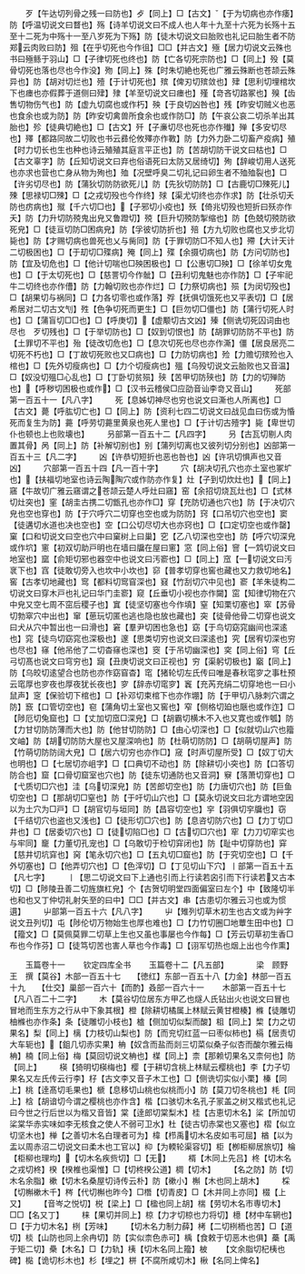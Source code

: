 <!-- { "loadSidebar": true } -->
　　歹【午达切列骨之残一曰防也】歺【同上】□【古文】【于为切病也亦作痿】防【呼温切说文曰瞀也】殇【诗羊切说文曰不成人也人年十九至十六死为长殇十五至十二死为中殇十一至八岁死为下殇】防【徒木切说文曰胎败也礼记曰胎生者不防郑云肉败曰防】殂【在乎切死也今作徂】□□【并古文】殛【居力切说文云殊也书曰殛鲧于羽山】□【子律切死也终也】防【亡各切死宗防也】□【同上】殁【莫骨切死也落也尽也今作没】歾【同上】殊【时朱切絶也死也广雅云殊断也苍颉云殊异也】防【胡对切烂也】殪【于计切死也】殡【俾刃切殡敛也】肂【思利切埋棺坎下也瘗也亦假葬于道侧曰肂】殔【羊至切说文曰瘗也】殣【竒吝切路冢也】殠【齿售切物伤气也】防【虚九切腐也或作朽】殃【于良切凶咎也】残【昨安切贼义也恶也食余也或为防】防【昨安切禽兽所食余也或作防□】防【午哀公哀二切杀羊出其胎也】殄【徒典切絶也】□【古文】歼【子亷切尽也死也亦作殱】殚【多安切尽也】殬【都路同故二切败也书云彞伦攸殬亦作斁】防【力外力卧二切畜产疫病】殖【时力切长也生也种也诗云殖殖其庭言平正也】防【苦胡切防干说文曰枯也】□【古文辜字】防【丘知切说文曰弃也俗语死曰太防又居绮切】殉【辞峻切用人送死也亦求也营也亡身从物为殉也】殈【况壁呼臭二切礼记曰卵生者不殈殈裂也】□【许劣切尽也】防【蒲狄切防防欲死儿】防【先狄切防防】□【古鹿切□殐死儿】殐【思禄切□殐】□【之戎切殁也今作终】殏【渠尤切终也亦作求】防【壮杀切夭防也疠病也】殧【千六切□也】【子邪切小疫也】殀【倚兆切殁也短折曰殀亦作夭】防【力升切防殑鬼出皃又鲁蹬切】殑【巨升切殑防掣缩也】防【色兢切殑防欲死皃】□【徒亘切防□困病皃】防【孚彼切防折也】殕【方九切败也腐也又步北切毙也】防【才赐切病也兽死也乂与胔同】防【于罪切防□不知人也】殢【大计天计二切极困也】□【于刧切□殜病】殗【同上】殜【余摄切病也】防【方问切防也】防【宜及切危也】□【他计切喘也□殃困极也】□【公惠切□殃】□【徐羊切女鬼也】□【于太切死也】□【慈詈切今作骴】□【丑利切鬼魅也亦作防】□【子牢祀牛二切终也亦作傮】防【力翰切败也亦作烂】□【力祭切病也】殒【为闵切殁也】□【胡果切与祸同】□【力各切零也或作落】殍【抚俱切饿死也又平表切】□【居希居对二切古文刏】殅【色争切死而更生】□【巨勿切□僵也】防【蒲行切死人时也】□【蒲盲切□□也】□【呼庚切】【虚颙切古文凶】殝【侧诜切死囚词由也尽也　歹切残也】□【于举切防也】□【奴到切恨也】防【胡罪切防防不平也】防【土罪切不平也】殆【徒改切危也】□【息次切死也尽也亦作澌】僵【居良居亮二切死不朽也】□【丁故切死败也又□病也】□【力防切病也】殓【力赡切殡殓也入棺也】□【先外切瘦病也】□【力个切瘦病也】殟【乌殁切说文云胎败也又音温】□【奴没切殟□心乱也】□【丁卧切贫殒】殎【苦甲切防殎也】防【力的切殚防也】【呼秽切困极也或作】□【汉书云稽侯□应劭音讪李竒又音山】
　　死部第一百五十一【凡八字】
　　死【息姊切神尽也穷也说文曰澌也人所离也】□【古文】薨【呼肱切亡也】□【同上】防【资利七四二切说文曰战见血曰伤或为惛死而复生为防】薧【呼劳切薧里黄泉也死人里也】□【于计切古殪字】毙【卑世切仆也顿也上也败壊也】
　　叧部第一百五十二【凡四字】
　　叧【古瓦切剔人肉置其骨】呙【同上】防【补解切别也】别【蒲列切离也又彼列切分别也】凶部第一百五十三【凡二字】
　　凶【许恭切短折也恶也咎也】凶【许巩切惧声也又音凶】
　　穴部第一百五十四【凡一百十字】
　　穴【胡决切孔穴也亦土室也冢圹也】【扶福切地室也诗云陶陶穴或作防亦作复】灶【子到切炊灶也】【同上】窹【牛故切广雅云窹谓之苍颉云楚人呼灶曰窹】窑【余招切烧瓦灶也】□【式林切灶突也】窐【胡圭古携二切甑孔也亦作□】穿【充防切通也穴也】防【于决切穴皃也空也穿也】防【于穴呼穴二切穿也空也或为防防】窍【口吊切穴也空也】窦【徒遘切水道也决也空也】空【口公切尽切大也亦窍也】□【口定切空也或作罄】窠【口和切说文曰空也穴中曰窠树上曰巢】穵【乙八切深也空也】防【呼穴切深皃或作坹】窻【初双切助戸明也在墙曰牖在屋曰窻】窓【同上俗】窨【一鸩切说文曰地室也】窳【俞矩切邪也器空中也说文曰汚窬也】□【同上】窊【一切说文曰汚衺下也】窞【徒敢切旁入也坎中小坎也】窌【普孝切穿也窖也藏也又力救切地名】窖【古孝切地藏也】窎【都料切窎窅深也】窡【竹刮切穴中见也】窬【羊朱徒构二切说文曰穿木戸也礼记曰华门圭窬】窥【丘垂切小视也亦作闚】窋【知律切物在穴中皃又空七周不窋后稷子也】窴【徒坚切塞也今作填】窒【知栗切塞也】窣【苏骨切勃窣穴中出也】窜【葸玩切匿也逃也隐也放也藏也】突【徒骨他骨二切穿也说文曰犬从穴中暂出也一曰滑也】窘【羣尹切困也急也】窈【于鸟切窈窕幽间也深逺也】窕【徒鸟切窈窕也深极也】邃【思类切穷也说文曰深逺也】究【居宥切深也穷也尽也】窱【他吊他了二切杳窱也深也】窔【于吊切幽深也】穾【同上俗】穹【丘弓切髙也说文曰穹穷也】竀【丑庚切说文曰正视也】穷【渠躬切极也】竆【同上】防【乌皎切逺望合也防也亦作窈窅杳】窀【猪轮切左氏传曰唯是春秋窀穸之事杜预云窀厚也穸夜也厚夜犹长夜也】穸【辞赤切窀穸】竁【充芮充绢二切穿地也一曰小鼠声】窆【保验切下棺也】□【补邓切束棺下也亦作堋】防【于甲切八脉刺穴谓之防】窾【口管切空也】窇【蒲角切土室也又窖也】窄【侧格切廹也陿也或作迮】□【陟厄切兔窟也】□【丈加切窊□深皃】□【胡霸切横木不入也又寛也或作瓠】防【力甘切防防薄而大也】防【他甘切防防】□【由心切深也】□【似就切山穴也籀文岫】防【胡切防防大屋也又屋深响也】防【杜萌切防防】□【胡萌切屋声】防【竹萌切防防阔大皃】□【居六切穷也亦作□】窚【时声切屋所受】□【奴丁切大也明也】□【七居切亦岨字】□【口典切不动也】防【除耕切小突也】防【口答切防合也】窟【口骨切窟室也穴也】防【徒东切通防也又音洞】竂【落萧切穿也】□【弋质切□穴也】洼【乌切深皃】防【苦郎切空也】防【力唐切穴也】防【巨鱼切空也】□【那胡切□窒也】防【于吁切山穴也】□【莫永切说文曰北方谓地空因以为土穴为□戸】□【胡官切与垣同】防【昌容切空也】穻【羽俱切穻牖也】窃【千结切穴也盗也又浅也】□【徒形切□穴也】防【息咨切防穴也】□【力丁切□井也】□【居委切穴也】□【徒切陷□也】□【古切□穴也】窂【力刀切窂实也与牢同】竉【力董切孔宠也】□【乌敢切于检切穽闭也】防【耻中切穿防也】穽【慈井切坑穽也】窉【笔永切穴也】□【五丸切□窟也】防【于究切空也】□【千外切塞也】□【他弄切穴也】□【色滓切】□【丁见切山下穴】丨部第一百五十五【凡七字】
　　丨【思二切说文曰下上通也引而上行读若囟引而下行读若又古本切】□【陟陵丑善二切旌旗杠皃】个【古贺切明堂四面偏室曰左个】中【致隆切半也和也又丁仲切礼射矢至的曰中】□□【并古文】串【古患切尔雅云习也或为惯遦】
　　屮部第一百五十六【凡八字】
　　屮【雉列切草木初生也古文或为艸字说文丑列切】屯【陟伦切万物始生也厚也难也】□【力竹切圈□地蕈生田中也】□【籀文】□【莫佩莫罪二切草上生也又虽也事屡也今作每】□【芳云切草初生香□布也今作芬】□【徒笃切苦也害人草也今作毒】□【诩军切热也烟上出也今作熏】

　　玉篇卷十一
　　钦定四库全书
　　玉篇卷十二【凡五部】　　　　梁　顾野王　撰【莫谷】木部一百五十七　　【徳红】东部一百五十八【力金】林部一百五十九　　【仕交】巢部一百六十【而酌】叒部一百六十一
　　木部第一百五十七【凡八百二十二字】
　　木【莫谷切位居东方甲乙也燧人氏钻出火也说文曰冒也冒地而生东方之行从中下象其根】橙【除耕切橘属上林赋云黄甘橙楱】樤【徒雕切柚樤也亦作条】条【徒雕切小枝也】樝【侧加切似梨而酸】柤【同上】棃【力之切果名】梨【同上】樆【力枝切山梨也】防【而兖切红蓝一曰枣似柿也】槅【居责切大车轭也】【鉏几切赤实果】柟【奴含而盐而剡三切菜似桑子似杏而酸尔雅云梅柟】楠【同上俗】梅【莫回切说文柟也】楳【同上】柰【那赖切果名又柰何也】防【同上】
　　楧【猗明切楧梅也】樱【于耕切含桃上林赋云樱桃也】李【力子切果名又左氏传云行李】杍【古文李又音子木工也】□【侧诜切实似小栗】榛【同上】桃【逹髙切毛果也】榹【息移切山桃也似桃而小】防【莫刀切冬桃也】枆【同上】梒【胡谙切今谓之樱桃也亦作含】楷【口骇切木名孔子冡盖之树又楷式也礼记曰今世之行后世以为楷又音皆】棠【逹郎切棠梨木】桂【古恵切木名】桬【所加切桬棠华赤实味如李无核食之使人不弱可卫水】杜【徒古切赤棠也又塞也】槢【似立切坚木也】椫【之善切木名白理者可为】椲【栉禹切木名皮如韦可屈】楢【以为盂以周赤沼二切说文曰柔木也工官以】枊【为輭轮渠容切】柜【栁柜柳居旅切】棆【柜柳也理均】【切木名疾赀切】□【无】
　　楈【木同上先吕】柊【切木名之戎切柊】楑【楑椎也渠惟】□【切柊楑公道】椆【切木】
　　【名之防】防【切木名余脂】樕【切木名桑屋切诗传云朴】防【樕小】槲【木也同上胡木】
　　棌【切槲樕木千】梣【代切槲也昨今】□橬【切青皮】□【木并同上亦同】棳【上又】
　　【音岑之悦切】棁【梁上】□【楹也同上胡】椯【劳切木名市専切木】□□【名又丁】
　　梾【果切并同上】椋【力才切椋也力将切】檍【材中车辋也】□【于力切木名】栵【芳味】
　　【切木名力制力薛】栲【二切栵栭也苦】□【道切】棪【山防也同上余冉切】防【实似柰色赤可】楀【食敕于切恶木也俱】蘽【禹于矩二切】櫐【木名】□【力轨】桋【切木名同上籀】柀
　　【文余脂切杞桋也碑】檆【诡切杉木也】杉【埋之】栟【不腐所咸切木】楸【名同上俾名】

